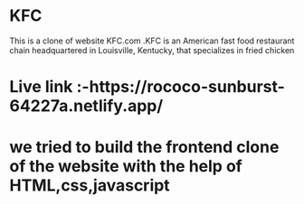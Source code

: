 # KFC
<p>This is a clone of website KFC.com .KFC is an American fast food restaurant chain headquartered in Louisville, Kentucky, that specializes in fried chicken <p/>
<h1>Live link :-https://rococo-sunburst-64227a.netlify.app/ <h1/>
<p>we tried to build the frontend clone of the website with the help of HTML,css,javascript<p/>
